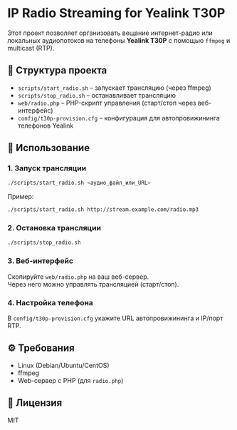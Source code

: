 # IP Radio Streaming for Yealink T30P

Этот проект позволяет организовать вещание интернет-радио или локальных аудиопотоков 
на телефоны **Yealink T30P** с помощью `ffmpeg` и multicast (RTP).

## 📂 Структура проекта
- `scripts/start_radio.sh` – запускает трансляцию (через ffmpeg)
- `scripts/stop_radio.sh` – останавливает трансляцию
- `web/radio.php` – PHP-скрипт управления (старт/стоп через веб-интерфейс)
- `config/t30p-provision.cfg` – конфигурация для автопровижининга телефонов Yealink

## 🚀 Использование
### 1. Запуск трансляции
```bash
./scripts/start_radio.sh <аудио_файл_или_URL>
```

Пример:
```bash
./scripts/start_radio.sh http://stream.example.com/radio.mp3
```

### 2. Остановка трансляции
```bash
./scripts/stop_radio.sh
```

### 3. Веб-интерфейс
Скопируйте `web/radio.php` на ваш веб-сервер.  
Через него можно управлять трансляцией (старт/стоп).

### 4. Настройка телефона
В `config/t30p-provision.cfg` укажите URL автопровижининга и IP/порт RTP.

## ⚙️ Требования
- Linux (Debian/Ubuntu/CentOS)
- ffmpeg
- Web-сервер с PHP (для `radio.php`)

## 📜 Лицензия
MIT
